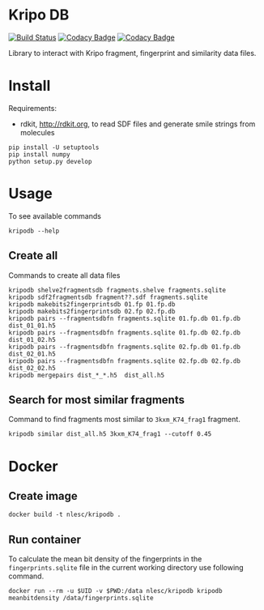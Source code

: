 # Kripo DB

[![Build Status](https://travis-ci.org/3D-e-Chem/kripodb.svg?branch=master)](https://travis-ci.org/3D-e-Chem/kripodb)
[![Codacy Badge](https://api.codacy.com/project/badge/grade/4878758675a0402bb75019672fa6e45c)](https://www.codacy.com/app/NLeSC/kripodb)
[![Codacy Badge](https://api.codacy.com/project/badge/coverage/4878758675a0402bb75019672fa6e45c)](https://www.codacy.com/app/NLeSC/kripodb)

Library to interact with Kripo fragment, fingerprint and similarity data files.

# Install

Requirements:

* rdkit, http://rdkit.org, to read SDF files and generate smile strings from molecules

```
pip install -U setuptools
pip install numpy
python setup.py develop
```

# Usage

To see available commands
```
kripodb --help
```

## Create all

Commands to create all data files
```
kripodb shelve2fragmentsdb fragments.shelve fragments.sqlite
kripodb sdf2fragmentsdb fragment??.sdf fragments.sqlite
kripodb makebits2fingerprintsdb 01.fp 01.fp.db
kripodb makebits2fingerprintsdb 02.fp 02.fp.db
kripodb pairs --fragmentsdbfn fragments.sqlite 01.fp.db 01.fp.db dist_01_01.h5
kripodb pairs --fragmentsdbfn fragments.sqlite 01.fp.db 02.fp.db dist_01_02.h5
kripodb pairs --fragmentsdbfn fragments.sqlite 02.fp.db 01.fp.db dist_02_01.h5
kripodb pairs --fragmentsdbfn fragments.sqlite 02.fp.db 02.fp.db dist_02_02.h5
kripodb mergepairs dist_*_*.h5  dist_all.h5
```

## Search for most similar fragments

Command to find fragments most similar to `3kxm_K74_frag1` fragment.
```
kripodb similar dist_all.h5 3kxm_K74_frag1 --cutoff 0.45
```

# Docker

## Create image

```
docker build -t nlesc/kripodb .
```

## Run container

To calculate the mean bit density of the fingerprints in the `fingerprints.sqlite` file in the current working directory use following command.
```
docker run --rm -u $UID -v $PWD:/data nlesc/kripodb kripodb meanbitdensity /data/fingerprints.sqlite
```
